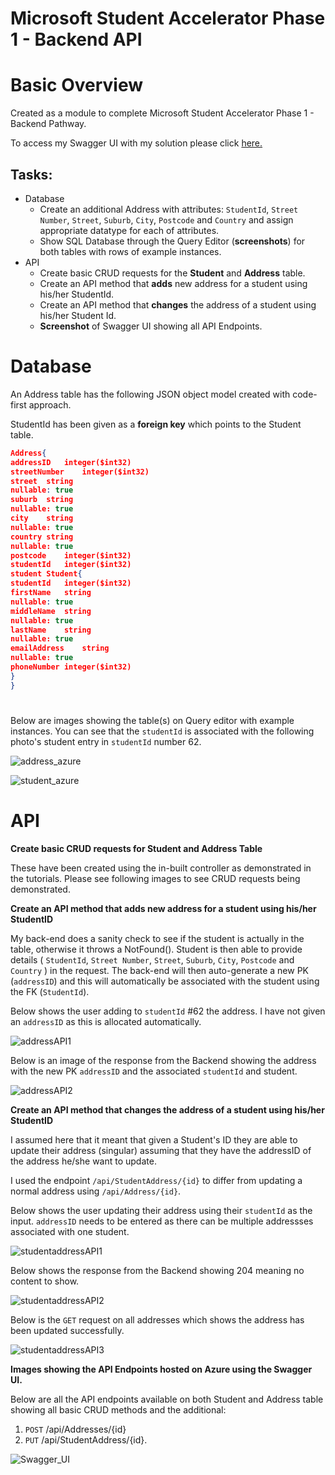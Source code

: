 # Microsoft Student Accelerator Phase 1 - Backend API

# Basic Overview

Created as a module to complete Microsoft Student Accelerator Phase 1 - Backend Pathway.

To access my Swagger UI with my solution please click [here.](https://kenny-student.azurewebsites.net/index.html)

## Tasks:

- Database
  - Create an additional Address with attributes: `StudentId`, `Street Number`, `Street`, `Suburb`, `City`, `Postcode` and `Country` and assign appropriate datatype for each of attributes.
  - Show SQL Database through the Query Editor (**screenshots**) for both tables with rows of example instances.
- API
  - Create basic CRUD requests for the **Student** and **Address** table.
  - Create an API method that **adds** new address for a student using his/her StudentId.
  - Create an API method that **changes** the address of a student using his/her Student Id.
  - **Screenshot** of Swagger UI showing all API Endpoints.

# Database

An Address table has the following JSON object model created with code-first approach.

StudentId has been given as a **foreign key** which points to the Student table.

```json
Address{
addressID	integer($int32)
streetNumber	integer($int32)
street	string
nullable: true
suburb	string
nullable: true
city	string
nullable: true
country	string
nullable: true
postcode	integer($int32)
studentId	integer($int32)
student	Student{
studentId	integer($int32)
firstName	string
nullable: true
middleName	string
nullable: true
lastName	string
nullable: true
emailAddress	string
nullable: true
phoneNumber	integer($int32)
}
}
```

#

Below are images showing the table(s) on Query editor with example instances. You can see that the `studentId` is associated with the following photo's student entry in `studentId` number 62.

![address_azure](/StudentSIMS/images/addressAzureSQL..PNG?raw=true)

![student_azure](/StudentSIMS/images/studentAzureSQL..PNG?raw=true)

# API

**Create basic CRUD requests for Student and Address Table**

These have been created using the in-built controller as demonstrated in the tutorials. Please see following images to see CRUD requests being demonstrated.

**Create an API method that **adds** new address for a student using his/her StudentID**

My back-end does a sanity check to see if the student is actually in the table, otherwise it throws a NotFound().
Student is then able to provide details ( `StudentId`, `Street Number`, `Street`, `Suburb`, `City`, `Postcode` and `Country` ) in the request. The back-end will then auto-generate a new PK (`addressID`) and this will automatically be associated with the student using the FK (`StudentId`).

Below shows the user adding to `studentId` #62 the address. I have not given an `addressID` as this is allocated automatically.

![addressAPI1](/StudentSIMS/images/addressAPI1.PNG?raw=true)

Below is an image of the response from the Backend showing the address with the new PK `addressID` and the associated `studentId` and student.

![addressAPI2](/StudentSIMS/images/addressAPI2.PNG?raw=true)

**Create an API method that **changes** the address of a student using his/her StudentID**

I assumed here that it meant that given a Student's ID they are able to update their address (singular) assuming that they have the addressID of the address he/she want to update.

I used the endpoint `/api/StudentAddress/{id}` to differ from updating a normal address using `/api/Address/{id}`.

Below shows the user updating their address using their `studentId` as the input. `addressID` needs to be entered as there can be multiple addressses associated with one student.

![studentaddressAPI1](/StudentSIMS/images/studentAPI1.PNG?raw=true)

Below shows the response from the Backend showing 204 meaning no content to show.

![studentaddressAPI2](/StudentSIMS/images/studentAPI2.PNG?raw=true)

Below is the `GET` request on all addresses which shows the address has been updated successfully.

![studentaddressAPI3](/StudentSIMS/images/studentAPI3.PNG?raw=true)

**Images showing the API Endpoints hosted on Azure using the Swagger UI.**

Below are all the API endpoints available on both Student and Address table showing all basic CRUD methods and the additional:

1. `POST` /api/Addresses/{id}
2. `PUT` /api/StudentAddress/{id}.

![Swagger_UI](/StudentSIMS/images/SwaggerAPI.PNG?raw=true)
